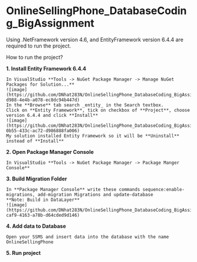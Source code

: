 # OnlineSellingPhone_DatabaseCoding_BigAssignment
Using .NetFramework version 4.6, and EntityFramework version 6.4.4 are required to run the project.

How to run the project?

**1. Install Entity Framework 6.4.4**

    In VisualStudio **Tools -> NuGet Package Manager -> Manage NuGet Packages for Solution...**
    ![image](https://github.com/DNhat283N/OnlineSellingPhone_DatabaseCoding_BigAssignment/assets/112379980/7cffb516-d988-4e4b-a078-ec8dc94b447d)
    In the **Browse** tab search _entity_ in the Search textbox.
    Click on **Entity Framework**, tick on checkbox of **Project**, choose version 6.4.4 and click **Install** 
    ![image](https://github.com/DNhat283N/OnlineSellingPhone_DatabaseCoding_BigAssignment/assets/112379980/c3041886-0b55-433c-ac72-d986888fa006)
    My solution installed Entity Framework so it will be **Uninstall** instead of **Install**
    
**2. Open Package Manager Console**

    In VisualStudio **Tools -> NuGet Package Manager -> Package Manger Console**
    
**3. Build Migration Folder**

    In **Package Manager Console** write these commands sequence:enable-migrations, add-migration Migrations and update-database
    **Note: Build in DataLayer**
    ![image](https://github.com/DNhat283N/OnlineSellingPhone_DatabaseCoding_BigAssignment/assets/112379980/53bef44a-caf9-4163-a78b-d64cded9d146)

**4. Add data to Database**

    Open your SSMS and insert data into the database with the name OnlineSellingPhone
    
**5. Run project**
